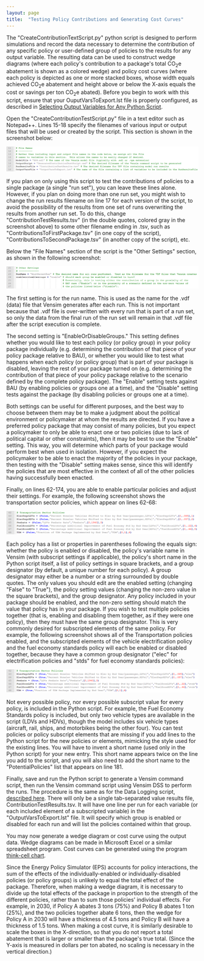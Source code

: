 ```yaml
---
layout: page
title:  "Testing Policy Contributions and Generating Cost Curves"
---
```


The "CreateContributionTextScript.py" python script is designed to perform simulations and record the data necessary to determine the contribution of any specific policy or user-defined group of policies to the results for any output variable.  The resulting data can be used to construct wedge diagrams (where each policy's contribution to a package's total CO<sub>2</sub>e abatement is shown as a colored wedge) and policy cost curves (where each policy is depicted as one or more stacked boxes, whose width equals achieved CO<sub>2</sub>e abatement and height above or below the X-axis equals the cost or savings per ton CO<sub>2</sub>e abated).  Before you begin to work with this script, ensure that your OuputVarsToExport.lst file is properly configured, as described in [Selecting Output Variables for Any Python Script](selecting-output-variables.html).

Open the "CreateContributionTestScript.py" file in a text editor such as Notepad++.  Lines 15-18 specify the filenames of various input or output files that will be used or created by the script.  This section is shown in the screenshot below:

![file names section of CreateContributionTestScript.py](testing-policy-contributions-FileNames.png)

If you plan on only using this script to test the contributions of policies to a single package (a single "run set"), you can leave these lines alone.  However, if you plan on doing more than one run set, you might wish to change the run results filename on line 17 for each version of the script, to avoid the possibility of the results from one set of runs overwriting the results from another run set.  To do this, change "ContributionTestResults.tsv" (in the double quotes, colored gray in the screenshot above) to some other filename ending in .tsv, such as "ContributionsToFirstPackage.tsv" (in one copy of the script), "ContributionsToSecondPackage.tsv" (in another copy of the script), etc.

Below the "File Names" section of the script is the "Other Settings" section, as shown in the following screenshot:

![other settings section of the CreatePermutationsScript.py](testing-policy-contributions-OtherSettings.png)

The first setting is for the run name.  This is used as the name for the .vdf (data) file that Vensim generates after each run.  This is not important because that .vdf file is over-written with every run that is part of a run set, so only the data from the final run of the run set will remain in that .vdf file after the script execution is complete.

The second setting is "EnableOrDisableGroups."  This setting defines whether you would like to test each policy (or policy group) in your policy package individually (e.g. determining the contribution of that piece of your policy package relative to BAU), or whether you would like to test what happens when each policy (or policy group) that is part of your package is disabled, leaving the rest of your package turned on (e.g. determining the contribution of that piece of your policy package relative to the scenario defined by the complete policy package).  The "Enable" setting tests against BAU (by enabling policies or groups one at a time), and the "Disable" setting tests against the package (by disabling policies or groups one at a time).

Both settings can be useful for different purposes, and the best way to choose between them may be to make a judgment about the political environment or policymaker at whom the results are directed.  If you have a preferred policy package that may consist of many policies, but you expect a policymaker to only be able to enact one or two policies (due to lack of political capital or other constraints), then it may be best to use the "Enable" setting.  This way, you will determine which parts of your package would perform best when used in isolation.  However, if you expect the policymaker to be able to enact the majority of the policies in your package, then testing with the "Disable" setting makes sense, since this will identify the policies that are most effective in the context of all of the other policies having successfully been enacted.

Finally, on lines 62-174, you are able to enable particular policies and adjust their settings.  For example, the following screenshot shows the transportation sector policies, which appear on lines 62-68:

![transportation sector policies in CreatePermutationsScript.py](testing-policy-contributions-TransportPolicies.png)

Each policy has a list or properties in parentheses following the equals sign: whether the policy is enabled or disabled, the policy's variable name in Vensim (with subscript settings if applicable), the policy's short name in the Python script itself, a list of policy settings in square brackets, and a group designator (by default, a unique number for each policy).  A group designator may either be a number or a string surrounded by double quotes.  The only values you should edit are the enabled setting (changing "False" to "True"), the policy setting values (changing the non-zero value in the square brackets), and the group designator.  Any policy included in your package should be enabled, and the non-zero setting should match the value that policy has in your package.  If you wish to test multiple policies together (that is, enabling and disabling them together, as if they were one policy), then they must have the same group designator.  This is very commonly desired for subscripted elements of the same policy.  For example, the following screenshot shows all of the Transportation policies enabled, and the subscripted elements of the vehicle electrification policy and the fuel economy standards policy will each be enabled or disabled together, because they have a common group designator ("elec" for electrification policies and "stds" for fuel economy standards policies):

![transportation sector policies enabled, with two subgroups](testing-policy-contributions-TransportPoliciesGrouped.png)

Not every possible policy, nor every possible subscript value for every policy, is included in the Python script.  For example, the Fuel Economy Standards policy is included, but only two vehicle types are available in the script (LDVs and HDVs), though the model includes six vehicle types (aircraft, rail, ships, and motorbikes being the other four).  You can test policies or policy subscript elements that are missing if you add lines to the Python script for the new policies or elements, mimicking the style used for the existing lines.  You will have to invent a short name (used only in the Python script) for your new entry.  This short name appears twice on the line you add to the script, and you will also need to add the short name to the "PotentialPolicies" list that appears on line 181.

Finally, save and run the Python script to generate a Vensim command script, then run the Vensim command script using Vensim DSS to perform the runs.  The procedure is the same as for the Data Logging script, [described here](logging-output.html).  There will only be a single tab-separated value results file, ContributionTestResults.tsv.  It will have one line per run for each variable (or each included element of a subscripted variable) in the "OutputVarsToExport.lst" file.  It will specify which group is enabled or disabled for each run and will list the policies contained within that group.

You may now generate a wedge diagram or cost curve using the output data.  Wedge diagrams can be made in Microsoft Excel or a similar spreadsheet program.  Cost curves can be generated using the program [think-cell chart](https://www.think-cell.com/en/products/chart/overview.shtml).

Since the Energy Policy Simulator (EPS) accounts for policy interactions, the sum of the effects of the individually-enabled or individually-disabled policies (or policy groups) is unlikely to equal the total effect of the package.  Therefore, when making a wedge diagram, it is necessary to divide up the total effects of the package in proportion to the strength of the different policies, rather than to sum those policies' individual effects.  For example, in 2030, if Policy A abates 3 tons (75%) and Policy B abates 1 ton (25%), and the two policies together abate 6 tons, then the wedge for Policy A in 2030 will have a thickness of 4.5 tons and Policy B will have a thickness of 1.5 tons.  When making a cost curve, it is similarly desirable to scale the boxes in the X-direction, so that you do not report a total abatement that is larger or smaller than the package's true total.  (Since the Y-axis is measured in dollars per ton abated, no scaling is necessary in the vertical direction.)